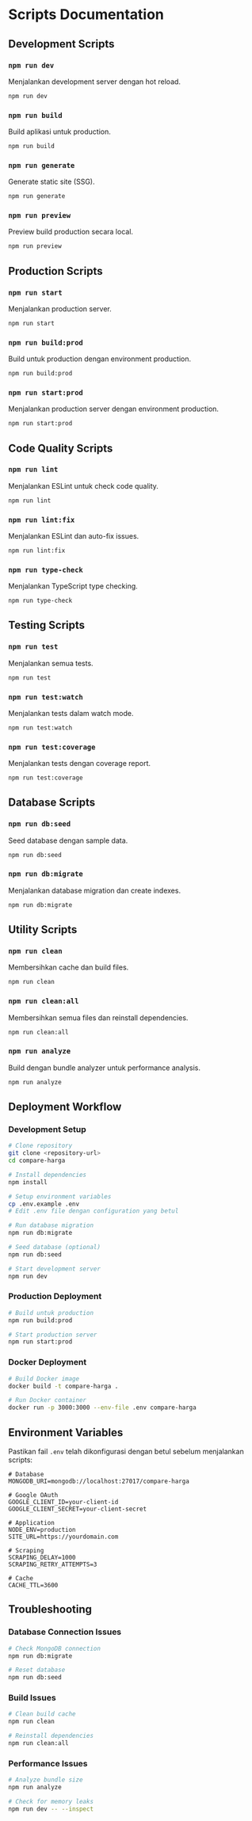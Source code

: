 # Scripts Documentation

## Development Scripts

### `npm run dev`
Menjalankan development server dengan hot reload.
```bash
npm run dev
```

### `npm run build`
Build aplikasi untuk production.
```bash
npm run build
```

### `npm run generate`
Generate static site (SSG).
```bash
npm run generate
```

### `npm run preview`
Preview build production secara local.
```bash
npm run preview
```

## Production Scripts

### `npm run start`
Menjalankan production server.
```bash
npm run start
```

### `npm run build:prod`
Build untuk production dengan environment production.
```bash
npm run build:prod
```

### `npm run start:prod`
Menjalankan production server dengan environment production.
```bash
npm run start:prod
```

## Code Quality Scripts

### `npm run lint`
Menjalankan ESLint untuk check code quality.
```bash
npm run lint
```

### `npm run lint:fix`
Menjalankan ESLint dan auto-fix issues.
```bash
npm run lint:fix
```

### `npm run type-check`
Menjalankan TypeScript type checking.
```bash
npm run type-check
```

## Testing Scripts

### `npm run test`
Menjalankan semua tests.
```bash
npm run test
```

### `npm run test:watch`
Menjalankan tests dalam watch mode.
```bash
npm run test:watch
```

### `npm run test:coverage`
Menjalankan tests dengan coverage report.
```bash
npm run test:coverage
```

## Database Scripts

### `npm run db:seed`
Seed database dengan sample data.
```bash
npm run db:seed
```

### `npm run db:migrate`
Menjalankan database migration dan create indexes.
```bash
npm run db:migrate
```

## Utility Scripts

### `npm run clean`
Membersihkan cache dan build files.
```bash
npm run clean
```

### `npm run clean:all`
Membersihkan semua files dan reinstall dependencies.
```bash
npm run clean:all
```

### `npm run analyze`
Build dengan bundle analyzer untuk performance analysis.
```bash
npm run analyze
```

## Deployment Workflow

### Development Setup
```bash
# Clone repository
git clone <repository-url>
cd compare-harga

# Install dependencies
npm install

# Setup environment variables
cp .env.example .env
# Edit .env file dengan configuration yang betul

# Run database migration
npm run db:migrate

# Seed database (optional)
npm run db:seed

# Start development server
npm run dev
```

### Production Deployment
```bash
# Build untuk production
npm run build:prod

# Start production server
npm run start:prod
```

### Docker Deployment
```bash
# Build Docker image
docker build -t compare-harga .

# Run Docker container
docker run -p 3000:3000 --env-file .env compare-harga
```

## Environment Variables

Pastikan fail `.env` telah dikonfigurasi dengan betul sebelum menjalankan scripts:

```env
# Database
MONGODB_URI=mongodb://localhost:27017/compare-harga

# Google OAuth
GOOGLE_CLIENT_ID=your-client-id
GOOGLE_CLIENT_SECRET=your-client-secret

# Application
NODE_ENV=production
SITE_URL=https://yourdomain.com

# Scraping
SCRAPING_DELAY=1000
SCRAPING_RETRY_ATTEMPTS=3

# Cache
CACHE_TTL=3600
```

## Troubleshooting

### Database Connection Issues
```bash
# Check MongoDB connection
npm run db:migrate

# Reset database
npm run db:seed
```

### Build Issues
```bash
# Clean build cache
npm run clean

# Reinstall dependencies
npm run clean:all
```

### Performance Issues
```bash
# Analyze bundle size
npm run analyze

# Check for memory leaks
npm run dev -- --inspect
``` 